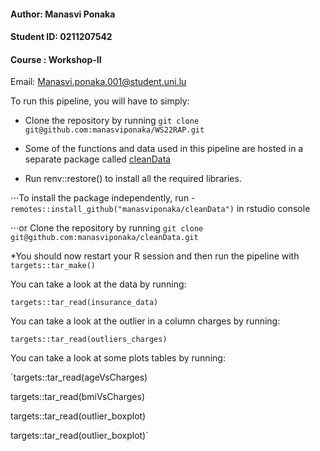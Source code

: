 #### Author: Manasvi Ponaka

#### Student ID: 0211207542

#### Course : Workshop-II

Email: Manasvi.ponaka.001@student.uni.lu

To run this pipeline, you will have to simply:

* Clone the repository by running `git clone git@github.com:manasviponaka/WS22RAP.git`


* Some of the functions and data used in this pipeline are hosted in a separate package called [cleanData](https://github.com/manasviponaka/cleanData)


* Run renv::restore() to install all the required libraries.

⋅⋅⋅To install the package independently, run - `remotes::install_github("manasviponaka/cleanData")` in rstudio console


⋅⋅⋅or Clone the repository by running `git clone git@github.com:manasviponaka/cleanData.git` 


*You should now restart your R session and then run the pipeline with `targets::tar_make()`


You can take a look at the data by running:

`targets::tar_read(insurance_data)`

You can take a look at the outlier in a column charges by running:

`targets::tar_read(outliers_charges)`


You can take a look at some plots tables by running:

`targets::tar_read(ageVsCharges)

targets::tar_read(bmiVsCharges)

targets::tar_read(outlier_boxplot)

targets::tar_read(outlier_boxplot)`
